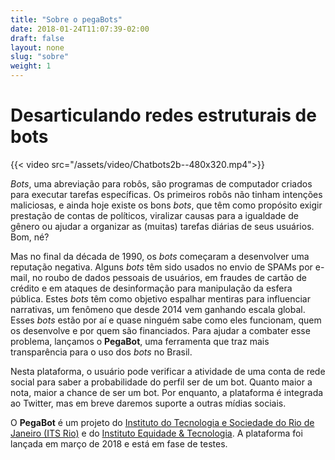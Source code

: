 ```yaml
---
title: "Sobre o pegaBots"
date: 2018-01-24T11:07:39-02:00
draft: false
layout: none
slug: "sobre"
weight: 1
---
```

# Desarticulando redes estruturais de bots

{{< video src="/assets/video/Chatbots2b--480x320.mp4">}}

_Bots_, uma abreviação para robôs, são programas de computador criados para executar tarefas específicas. Os primeiros robôs não tinham intenções maliciosas, e ainda hoje existe os bons _bots_, que têm como propósito exigir prestação de contas de políticos, viralizar causas para a igualdade de gênero ou ajudar a organizar as (muitas) tarefas diárias de seus usuários. Bom, né?

Mas no final da década de 1990, os _bots_ começaram a desenvolver uma reputação negativa. Alguns _bots_ têm sido usados no envio de SPAMs por e-mail, no roubo de dados pessoais de usuários, em fraudes de cartão de crédito e em ataques de desinformação para manipulação da esfera pública. Estes _bots_ têm como objetivo espalhar mentiras para influenciar narrativas, um fenômeno que desde 2014 vem ganhando escala global. Esses _bots_ estão por aí e quase ninguém sabe como eles funcionam, quem os desenvolve e por quem são financiados. Para ajudar a combater esse problema, lançamos o **PegaBot**, uma ferramenta que traz mais transparência para o uso dos _bots_ no Brasil.

Nesta plataforma, o usuário pode verificar a atividade de uma conta de rede social para saber a probabilidade do perfil ser de um bot. Quanto maior a nota, maior a chance de ser um bot. Por enquanto, a plataforma é integrada ao Twitter, mas em breve daremos suporte a outras mídias sociais.

O **PegaBot** é um projeto do [Instituto do Tecnologia e Sociedade do Rio de Janeiro (ITS Rio)](https://itsrio.org/) e do [Instituto Equidade &amp; Tecnologia](http://tecnologiaequidade.org.br/). A plataforma foi lançada em março de 2018 e está em fase de testes.
